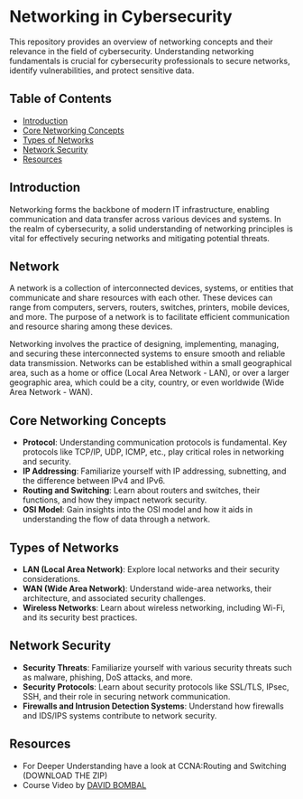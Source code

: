 # Networking in Cybersecurity

This repository provides an overview of networking concepts and their relevance in the field of cybersecurity. Understanding networking fundamentals is crucial for cybersecurity professionals to secure networks, identify vulnerabilities, and protect sensitive data.

## Table of Contents

- [Introduction](#introduction)
- [Core Networking Concepts](#core-networking-concepts)
- [Types of Networks](#types-of-networks)
- [Network Security](#network-security)
- [Resources](#resources)


## Introduction

Networking forms the backbone of modern IT infrastructure, enabling communication and data transfer across various devices and systems. In the realm of cybersecurity, a solid understanding of networking principles is vital for effectively securing networks and mitigating potential threats.

## Network
A network is a collection of interconnected devices, systems, or entities that communicate and share resources with each other. These devices can range from computers, servers, routers, switches, printers, mobile devices, and more. The purpose of a network is to facilitate efficient communication and resource sharing among these devices.

Networking involves the practice of designing, implementing, managing, and securing these interconnected systems to ensure smooth and reliable data transmission. Networks can be established within a small geographical area, such as a home or office (Local Area Network - LAN), or over a larger geographic area, which could be a city, country, or even worldwide (Wide Area Network - WAN).

## Core Networking Concepts

- **Protocol**: Understanding communication protocols is fundamental. Key protocols like TCP/IP, UDP, ICMP, etc., play critical roles in networking and security.
- **IP Addressing**: Familiarize yourself with IP addressing, subnetting, and the difference between IPv4 and IPv6.
- **Routing and Switching**: Learn about routers and switches, their functions, and how they impact network security.
- **OSI Model**: Gain insights into the OSI model and how it aids in understanding the flow of data through a network.

## Types of Networks

- **LAN (Local Area Network)**: Explore local networks and their security considerations.
- **WAN (Wide Area Network)**: Understand wide-area networks, their architecture, and associated security challenges.
- **Wireless Networks**: Learn about wireless networking, including Wi-Fi, and its security best practices.

## Network Security

- **Security Threats**: Familiarize yourself with various security threats such as malware, phishing, DoS attacks, and more.
- **Security Protocols**: Learn about security protocols like SSL/TLS, IPsec, SSH, and their role in securing network communication.
- **Firewalls and Intrusion Detection Systems**: Understand how firewalls and IDS/IPS systems contribute to network security.

## Resources

- For Deeper Understanding have a look at CCNA:Routing and Switching (DOWNLOAD THE ZIP)
- Course Video by [DAVID BOMBAL](https://youtube.com/playlist?list=PLhfrWIlLOoKPc2RecyiM_A9nf3fUU3e6g&feature=shared)


